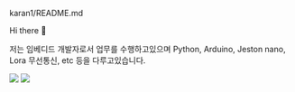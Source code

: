 karan1/README.md

Hi there 👋 

저는 임베디드 개발자로서 업무를 수행하고있으며 Python, Arduino, Jeston nano, Lora 무선통신, etc 등을 다루고있습니다.

<img src="https://img.shields.io/badge/seoyouwon@gmail.com?style=flat-square&logo=Github&logoColor=white"/>
<img src="https://img.shields.io/badge/Arduino-2300979D?style=flat-square&logo=Arduino&logoColor=white"/>
